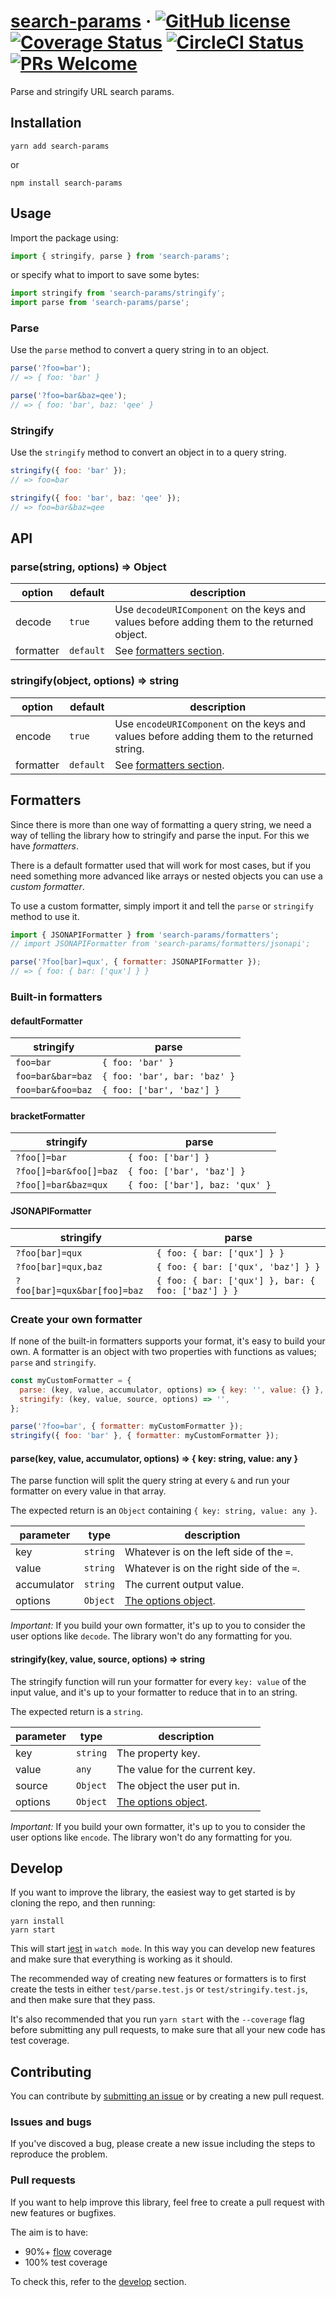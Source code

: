 # [search-params](https://github.com/filipstefansson/search-params) &middot; [![GitHub license](https://img.shields.io/badge/license-MIT-blue.svg)](https://github.com/filipstefansson/search-params/blob/master/LICENSE) [![Coverage Status](https://img.shields.io/coveralls/filipstefansson/search-params/master.svg?style=flat)](https://coveralls.io/github/filipstefansson/search-params?branch=master) [![CircleCI Status](https://circleci.com/gh/filipstefansson/search-params.svg?style=shield&circle-token=ab2228bfc68a2fe6184b96d9fb7436f29a6d1b10)](https://circleci.com/gh/filipstefansson/search-params) [![PRs Welcome](https://img.shields.io/badge/PRs-welcome-brightgreen.svg)](https://github.com/filipstefansson/search-params#contributing)

Parse and stringify URL search params.

## Installation

```
yarn add search-params
```

or

```
npm install search-params
```

## Usage

Import the package using:

```js
import { stringify, parse } from 'search-params';
```

or specify what to import to save some bytes:

```js
import stringify from 'search-params/stringify';
import parse from 'search-params/parse';
```

### Parse

Use the `parse` method to convert a query string in to an object.

```js
parse('?foo=bar');
// => { foo: 'bar' }

parse('?foo=bar&baz=qee');
// => { foo: 'bar', baz: 'qee' }
```

### Stringify

Use the `stringify` method to convert an object in to a query string.

```js
stringify({ foo: 'bar' });
// => foo=bar

stringify({ foo: 'bar', baz: 'qee' });
// => foo=bar&baz=qee
```

## API

### parse(string, options) => Object

option              | default          | description |
--------------------|------------------|-------------|
decode              | `true`           | Use `decodeURIComponent` on the keys and values before adding them to the returned object. |
formatter           | `default`        | See [formatters section](#formatters). |

### stringify(object, options) => string

option              | default          | description |
--------------------|------------------|-------------|
encode              | `true`           | Use `encodeURIComponent` on the keys and values before adding them to the returned string. |
formatter           | `default`        | See [formatters section](#formatters). |

## Formatters

Since there is more than one way of formatting a query string, we need a way 
of telling the library how to stringify and parse the input. For this we have 
*formatters*. 

There is a default formatter used that will work for most cases, but if you need 
something more advanced like arrays or nested objects you can use a 
*custom formatter*.

To use a custom formatter, simply import it and tell the `parse` or `stringify`
method to use it.

```js
import { JSONAPIFormatter } from 'search-params/formatters';
// import JSONAPIFormatter from 'search-params/formatters/jsonapi';

parse('?foo[bar]=qux', { formatter: JSONAPIFormatter });
// => { foo: { bar: ['qux'] } }
```

### Built-in formatters

#### defaultFormatter

stringify         | parse                        |
------------------|------------------------------|
`foo=bar`         | `{ foo: 'bar' }`             |
`foo=bar&bar=baz` | `{ foo: 'bar', bar: 'baz' }` |
`foo=bar&foo=baz` | `{ foo: ['bar', 'baz'] }`    |

#### bracketFormatter

stringify              | parse                          |
-----------------------|--------------------------------|
`?foo[]=bar`           | `{ foo: ['bar'] }`             |
`?foo[]=bar&foo[]=baz` | `{ foo: ['bar', 'baz'] }`      |
`?foo[]=bar&baz=qux`   | `{ foo: ['bar'], baz: 'qux' }` |

#### JSONAPIFormatter

stringify                    | parse                                              |
-----------------------------|----------------------------------------------------|
`?foo[bar]=qux`              | `{ foo: { bar: ['qux'] } }`                        |
`?foo[bar]=qux,baz`          | `{ foo: { bar: ['qux', 'baz'] } }`                 |
`?foo[bar]=qux&bar[foo]=baz` | `{ foo: { bar: ['qux'] }, bar: { foo: ['baz'] } }` |

### Create your own formatter

If none of the built-in formatters supports your format, it's easy to build your
own. A formatter is an object with two properties with functions 
as values; `parse` and `stringify`.

```js
const myCustomFormatter = {
  parse: (key, value, accumulator, options) => { key: '', value: {} },
  stringify: (key, value, source, options) => '',
};

parse('?foo=bar', { formatter: myCustomFormatter });
stringify({ foo: 'bar' }, { formatter: myCustomFormatter });
```

#### parse(key, value, accumulator, options) => { key: string, value: any }

The parse function will split the query string at every `&` and run your
formatter on every value in that array.

The expected return is an `Object` containing `{ key: string, value: any }`.

parameter        | type          | description                                         |
-----------------|---------------|-----------------------------------------------------|
key              | `string`      | Whatever is on the left side of the `=`.            |
value            | `string`      | Whatever is on the right side of the `=`.           |
accumulator      | `string`      | The current output value.                           |
options          | `Object`      | [The options object](#parsestring-options--object). |

*Important:* If you build your own formatter, it's up to you to consider the 
user options like `decode`. The library won't do any formatting for you.

#### stringify(key, value, source, options) => string

The stringify function will run your formatter for every `key: value` of the
input value, and it's up to your formatter to reduce that in to an string.

The expected return is a `string`.

parameter        | type          | description                                             |
-----------------|---------------|---------------------------------------------------------|
key              | `string`      | The property key.                                       |
value            | `any`         | The value for the current key.                          |
source           | `Object`      | The object the user put in.                             |
options          | `Object`      | [The options object](#stringifyobject-options--string). |

*Important:* If you build your own formatter, it's up to you to consider the 
user options like `encode`. The library won't do any formatting for you.

## Develop

If you want to improve the library, the easiest way to get started is by cloning
the repo, and then running:

```
yarn install
yarn start
```

This will start [jest](https://facebook.github.io/jest/) in `watch mode`. In
this way you can develop new features and make sure that everything is working 
as it should.

The recommended way of creating new features or formatters is to first create 
the tests in either `test/parse.test.js` or `test/stringify.test.js`, and then 
make sure that they pass. 

It's also recommended that you run `yarn start` with the `--coverage` flag 
before submitting any pull requests, to make sure that all your new code has
test coverage.

## Contributing

You can contribute by 
[submitting an issue](https://github.com/filipstefansson/search-params/issues)
or by creating a new pull request. 

### Issues and bugs

If you've discoved a bug, please create a new issue including the steps to 
reproduce the problem.

### Pull requests

If you want to help improve this library, feel free to create a pull request
with new features or bugfixes. 

The aim is to have:
  * 90%+ [flow](https://flow.org/) coverage
  * 100% test coverage

To check this, refer to the [develop](#develop) section.
